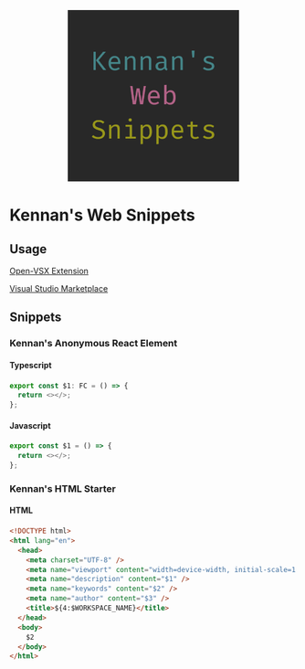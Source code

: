 <p align="center">
  <img src="./logo.png" alt="Kennan's Web Snippets logo" width="300">
</p>

# Kennan's Web Snippets

## Usage

[Open-VSX Extension](https://open-vsx.org/extension/kennanhunter/kennans-web-snippets)

[Visual Studio Marketplace](https://marketplace.visualstudio.com/items?itemName=KennanHunter.kennans-web-snippets)

## Snippets

### Kennan's Anonymous React Element

#### Typescript

```typescript
export const $1: FC = () => {
  return <></>;
};
```

#### Javascript

```javascript
export const $1 = () => {
  return <></>;
};
```

### Kennan's HTML Starter

#### HTML

```html
<!DOCTYPE html>
<html lang="en">
  <head>
    <meta charset="UTF-8" />
    <meta name="viewport" content="width=device-width, initial-scale=1.0" />
    <meta name="description" content="$1" />
    <meta name="keywords" content="$2" />
    <meta name="author" content="$3" />
    <title>${4:$WORKSPACE_NAME}</title>
  </head>
  <body>
    $2
  </body>
</html>
```
